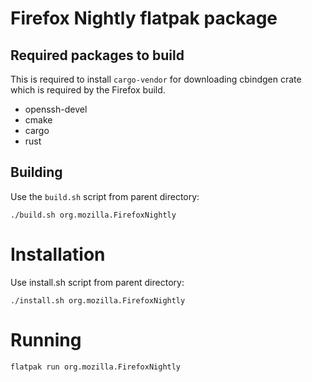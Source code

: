# Firefox Nightly flatpak package

## Required packages to build
This is required to install `cargo-vendor` for downloading cbindgen crate
which is required by the Firefox build.
- openssh-devel
- cmake
- cargo
- rust

## Building
Use the `build.sh` script from parent directory:
```
./build.sh org.mozilla.FirefoxNightly
```
# Installation
Use install.sh script from parent directory:
```
./install.sh org.mozilla.FirefoxNightly
```
# Running
```
flatpak run org.mozilla.FirefoxNightly
```
